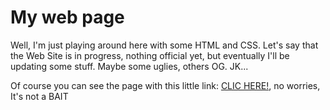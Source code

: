 # My web page

Well, I'm just playing around here with some HTML and CSS.
Let's say that the Web Site is in progress, nothing official yet, but eventually I'll be updating some stuff.
Maybe some uglies, others OG.
JK...

Of course you can see the page with this little link:
<a href="jpaiz.xyz">CLIC HERE!</a>, no worries, It's not a BAIT
